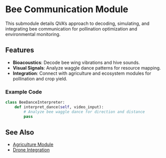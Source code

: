 # Bee Communication Module

This submodule details QVA’s approach to decoding, simulating, and integrating bee communication for pollination optimization and environmental monitoring.

## Features
- **Bioacoustics**: Decode bee wing vibrations and hive sounds.
- **Visual Signals**: Analyze waggle dance patterns for resource mapping.
- **Integration**: Connect with agriculture and ecosystem modules for pollination and crop yield.

### Example Code
```python
class BeeDanceInterpreter:
    def interpret_dance(self, video_input):
        # Analyze bee waggle dance for direction and distance
        pass
```

## See Also
- [Agriculture Module](agriculture.md)
- [Drone Integration](drone_integration.md)
